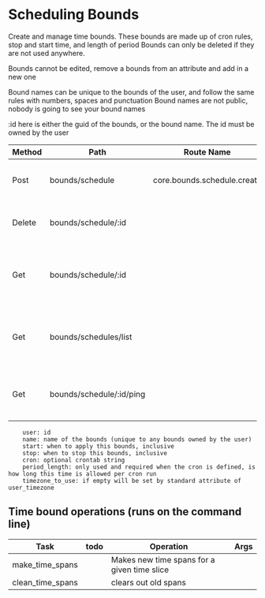 # Scheduling Bounds


Create and manage time bounds. These bounds are made up of cron rules, stop and start time, and length of period
Bounds can only be deleted if they are not used anywhere.

Bounds cannot be edited, remove a bounds from an attribute and add in a new one

Bound names can be unique to the bounds of the user, and follow the same rules with numbers, spaces and punctuation
Bound names are not public, nobody is going to see your bound names

:id here is either the guid of the bounds, or the bound name. The id must be owned by the user



| Method | Path                     | Route Name                  | Operation                                        | Args                                        |
|--------|--------------------------|-----------------------------|--------------------------------------------------|---------------------------------------------|
| Post   | bounds/schedule          | core.bounds.schedule.create | Makes a new schedule                             | name, cron, start, stop, period             |
| Delete | bounds/schedule/:id      |                             | Deletes an unused schedule                       |                                             |
| Get    | bounds/schedule/:id      |                             | shows the time data with maybe list of schedules | optional time range for scheduling          |
| Get    | bounds/schedules/list    |                             | Shows a list of all the bounds the user has      | iterator , optional range to show schedules |
| Get    | bounds/schedule/:id/ping |                             | returns true or false if a time in bounds        | date time or none for now                   |


        user: id
        name: name of the bounds (unique to any bounds owned by the user)
        start: when to apply this bounds, inclusive
        stop: when to stop this bounds, inclusive
        cron: optional crontab string
        period_length: only used and required when the cron is defined, is how long this time is allowed per cron run
        timezone_to_use: if empty will be set by standard attribute of user_timezone


## Time bound operations (runs on the command line)

| Task             | todo | Operation                                   | Args |
|------------------|------|---------------------------------------------|------|
| make_time_spans  |      | Makes new time spans for a given time slice |      |
| clean_time_spans |      | clears out old spans                        |      |
